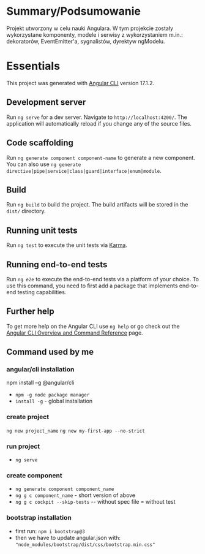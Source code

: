 # Summary/Podsumowanie
Projekt utworzony w celu nauki Angulara. W tym projekcie zostały wykorzystane komponenty,
modele i serwisy z wykorzystaniem m.in.: dekoratorów, EventEmitter'a, sygnalistów, dyrektyw ngModelu.

# Essentials

This project was generated with [Angular CLI](https://github.com/angular/angular-cli) version 17.1.2.

## Development server

Run `ng serve` for a dev server. Navigate to `http://localhost:4200/`. The application will automatically reload if you change any of the source files.

## Code scaffolding

Run `ng generate component component-name` to generate a new component. You can also use `ng generate directive|pipe|service|class|guard|interface|enum|module`.

## Build

Run `ng build` to build the project. The build artifacts will be stored in the `dist/` directory.

## Running unit tests

Run `ng test` to execute the unit tests via [Karma](https://karma-runner.github.io).

## Running end-to-end tests

Run `ng e2e` to execute the end-to-end tests via a platform of your choice. To use this command, you need to first add a package that implements end-to-end testing capabilities.

## Further help

To get more help on the Angular CLI use `ng help` or go check out the [Angular CLI Overview and Command Reference](https://angular.io/cli) page.

## Command used by me
### angular/cli installation
npm install –g @angular/cli
- `npm -g node package manager`
- `install -g`  - global installation
### create project
`ng new project_name`
`ng new my-first-app --no-strict`
### run project
- `ng serve`
### create component
- `ng generate component component_name`
- `ng g c component_name` - short version of above
-  `ng g c cockpit --skip-tests` -- without spec file = without test

### bootstrap installation
- first run: `npm i bootstrap@3`
- then we have to update angular.json with: `"node_modules/bootstrap/dist/css/bootstrap.min.css"`
